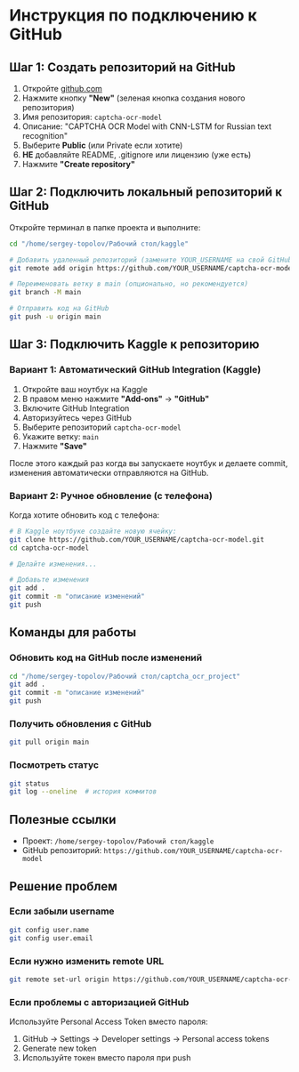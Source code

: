 # Инструкция по подключению к GitHub

## Шаг 1: Создать репозиторий на GitHub

1. Откройте [github.com](https://github.com)
2. Нажмите кнопку **"New"** (зеленая кнопка создания нового репозитория)
3. Имя репозитория: `captcha-ocr-model`
4. Описание: "CAPTCHA OCR Model with CNN-LSTM for Russian text recognition"
5. Выберите **Public** (или Private если хотите)
6. **НЕ** добавляйте README, .gitignore или лицензию (уже есть)
7. Нажмите **"Create repository"**

## Шаг 2: Подключить локальный репозиторий к GitHub

Откройте терминал в папке проекта и выполните:

```bash
cd "/home/sergey-topolov/Рабочий стол/kaggle"

# Добавить удаленный репозиторий (замените YOUR_USERNAME на свой GitHub username)
git remote add origin https://github.com/YOUR_USERNAME/captcha-ocr-model.git

# Переименовать ветку в main (опционально, но рекомендуется)
git branch -M main

# Отправить код на GitHub
git push -u origin main
```

## Шаг 3: Подключить Kaggle к репозиторию

### Вариант 1: Автоматический GitHub Integration (Kaggle)

1. Откройте ваш ноутбук на Kaggle
2. В правом меню нажмите **"Add-ons"** → **"GitHub"**
3. Включите GitHub Integration
4. Авторизуйтесь через GitHub
5. Выберите репозиторий `captcha-ocr-model`
6. Укажите ветку: `main`
7. Нажмите **"Save"**

После этого каждый раз когда вы запускаете ноутбук и делаете commit, изменения автоматически отправляются на GitHub.

### Вариант 2: Ручное обновление (с телефона)

Когда хотите обновить код с телефона:

```bash
# В Kaggle ноутбуке создайте новую ячейку:
git clone https://github.com/YOUR_USERNAME/captcha-ocr-model.git
cd captcha-ocr-model

# Делайте изменения...

# Добавьте изменения
git add .
git commit -m "описание изменений"
git push
```

## Команды для работы

### Обновить код на GitHub после изменений

```bash
cd "/home/sergey-topolov/Рабочий стол/captcha_ocr_project"
git add .
git commit -m "описание изменений"
git push
```

### Получить обновления с GitHub

```bash
git pull origin main
```

### Посмотреть статус

```bash
git status
git log --oneline  # история коммитов
```

## Полезные ссылки

- Проект: `/home/sergey-topolov/Рабочий стол/kaggle`
- GitHub репозиторий: `https://github.com/YOUR_USERNAME/captcha-ocr-model`

## Решение проблем

### Если забыли username

```bash
git config user.name
git config user.email
```

### Если нужно изменить remote URL

```bash
git remote set-url origin https://github.com/YOUR_USERNAME/captcha-ocr-model.git
```

### Если проблемы с авторизацией GitHub

Используйте Personal Access Token вместо пароля:
1. GitHub → Settings → Developer settings → Personal access tokens
2. Generate new token
3. Используйте токен вместо пароля при push
